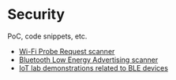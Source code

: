 # Security

PoC, code snippets, etc.

- [Wi-Fi Probe Request scanner](wifi_probe_request_scanner/)
- [Bluetooth Low Energy Advertising scanner](ble_advertising_scanner/)
- [IoT lab demonstrations related to BLE devices](iot_lab_demos/)
